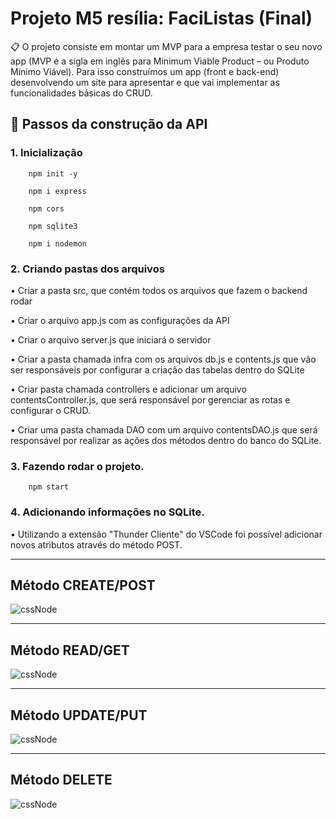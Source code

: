 # Projeto M5 resília: FaciListas  (Final)
 
📋 O projeto consiste em montar um MVP para a empresa testar o seu novo app (MVP é a
sigla em inglês para Minimum Viable Product – ou Produto Mínimo Viável).
Para isso construímos um app (front e back-end) desenvolvendo um site para apresentar e que vai implementar as
funcionalidades básicas do CRUD.

## 📂 Passos da construção da API 

### 1. Inicialização
        
        npm init -y
         
        npm i express
        
        npm cors
        
        npm sqlite3
        
        npm i nodemon
        
### 2. Criando pastas dos arquivos  

• Criar a pasta src, que contém todos os arquivos que fazem o backend rodar

• Criar o arquivo app.js com as configurações da API

• Criar o arquivo server.js que iniciará o servidor

• Criar a pasta chamada infra com os arquivos db.js e contents.js que vão ser responsáveis por configurar a criação das tabelas dentro do SQLite

• Criar pasta chamada controllers e adicionar um arquivo contentsController.js, que será responsável por gerenciar as rotas e configurar o CRUD.

• Criar uma pasta chamada DAO com um arquivo contentsDAO.js que será responsável por realizar as ações dos métodos dentro do banco do SQLite.  

### 3. Fazendo rodar  o projeto.
        
        npm start
         
### 4. Adicionando informações no SQLite.  

• Utilizando a extensão "Thunder Cliente" do VSCode foi possível adicionar novos atributos através do método POST.
         
---
 ## Método CREATE/POST  
 
 
  <img alt="cssNode" src="">
  
---
  ## Método READ/GET  
  
  
  <img alt="cssNode" src="">   
  
---
 ## Método UPDATE/PUT   
 
 
  <img alt="cssNode" src="">
  
---
  ## Método DELETE  
  
  
  <img alt="cssNode" src="">
